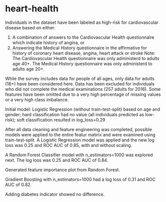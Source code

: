 # heart-health

Individuals in the dataset have been labeled as high-risk for cardiovascular disease based on either:
1. A combination of answers to the Cardiovascular Health questionnaire which indicate history of angina, or
2. Answering the Medical History questionnaire in the affirmative for history of coronary heart disease, angina, heart attack or stroke 
Note: The Cardiovascular Health questionnaire was only administerd to adults age 40+.  The Medical History questionnaire was only administerd to adults age 20+.

While the survey includes data for people of all ages, only data for adults (18+) have been considered here.
Data has been excluded for individuals who did not complete the medical examinations (257 adults for 2016).
Some features have been omitted due to a very high percentage of missing values or a very high class imbalance.

Initial model: Logistic Regression (without train-test-split) based on age and gender; hard classification had no value (all individuals predicted as low-risk); soft classification resulted in log_loss=0.29

After all data cleaning and feature engineering was completed, possible models were applied to the entire featur matirix and were examined using train-test-split.  A Logistic Regression model was applied and the new log loss was 0.25 and ROC AUC of 0.85, with and without scaling.

A Random Forest Classifier model with n_estimators=1000 was explored next. The log loss was 0.25 and ROC AUC of 0.84. 

Generated feature importance plot from Random Forest.

Gradient Boosting with n_estimators=1000 had a log loss of 0.31 and ROC AUC of 0.82.

Adding diabetes indicator showed no difference.